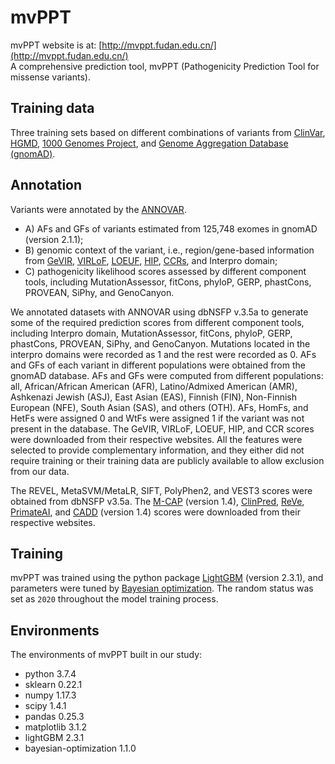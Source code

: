 # mvPPT

mvPPT website is at: [http://mvppt.fudan.edu.cn/](http://mvppt.fudan.edu.cn/)  
A comprehensive prediction tool, mvPPT (Pathogenicity Prediction Tool for missense variants).

## Training data
Three training sets based on different combinations of variants from [ClinVar](https://www.ncbi.nlm.nih.gov/clinvar/), 
[HGMD](http://www.hgmd.cf.ac.uk/), [1000 Genomes Project](https://www.internationalgenome.org), 
and [Genome Aggregation Database (gnomAD)](https://gnomad.broadinstitute.org).  

## Annotation
Variants were annotated by the [ANNOVAR](https://doc-openbio.readthedocs.io/projects/annovar/en/latest/).  
- A) AFs and GFs of variants estimated from 125,748 exomes in gnomAD (version 2.1.1); 
- B) genomic context of the variant, i.e., region/gene-based information from [GeVIR](https://www.gevirank.org), 
[VIRLoF](https://gnomad.broadinstitute.org), [LOEUF](https://gnomad.broadinstitute.org), 
[HIP](https://decipher.sanger.ac.uk/about/downloads/data), [CCRs](https://s3.us-east-2.amazonaws.com/ccrs/ccr.html), and 
Interpro domain; 
- C) pathogenicity likelihood scores assessed by different component tools, including MutationAssessor, fitCons, phyloP, 
GERP, phastCons, PROVEAN, SiPhy, and GenoCanyon.

We annotated datasets with ANNOVAR using dbNSFP v.3.5a to generate some of the required prediction scores from different 
component tools, including Interpro domain, MutationAssessor, fitCons, phyloP, GERP, phastCons, PROVEAN, SiPhy, and 
GenoCanyon. Mutations located in the interpro domains were recorded as 1 and the rest were recorded as 0. AFs and GFs of 
each variant in different populations were obtained from the gnomAD database. AFs and GFs were computed from different 
populations: all, African/African American (AFR), Latino/Admixed American (AMR), Ashkenazi Jewish (ASJ), East Asian 
(EAS), Finnish (FIN), Non-Finnish European (NFE), South Asian (SAS), and others (OTH). AFs, HomFs, and HetFs were 
assigned 0 and WtFs were assigned 1 if the variant was not present in the database. The GeVIR, VIRLoF, LOEUF, HIP, 
and CCR scores were downloaded from their respective websites. All the features were selected to provide complementary 
information, and they either did not require training or their training data are publicly available to allow exclusion 
from our data.

The REVEL, MetaSVM/MetaLR, SIFT, PolyPhen2, and VEST3 scores were obtained from dbNSFP v3.5a. The 
[M-CAP](http://bejerano.stanford.edu/MCAP/) (version 1.4), [ClinPred](https://sites.google.com/site/clinpred/), 
[ReVe](http://varcards.biols.ac.cn), [PrimateAI](https://basespace.illumina.com/s/cPgCSmecvhb4), and 
[CADD](https://cadd.gs.washington.edu/) (version 1.4) scores were downloaded from their respective websites.

## Training
mvPPT was trained using the python package [LightGBM](https://github.com/microsoft/LightGBM) (version 2.3.1), and 
parameters were tuned by [Bayesian optimization](https://github.com/fmfn/BayesianOptimization). The random status was 
set as `2020` throughout the model training process.

## Environments
The environments of mvPPT built in our study: 
- python 3.7.4
- sklearn 0.22.1
- numpy 1.17.3
- scipy 1.4.1
- pandas 0.25.3
- matplotlib 3.1.2
- lightGBM 2.3.1
- bayesian-optimization 1.1.0

